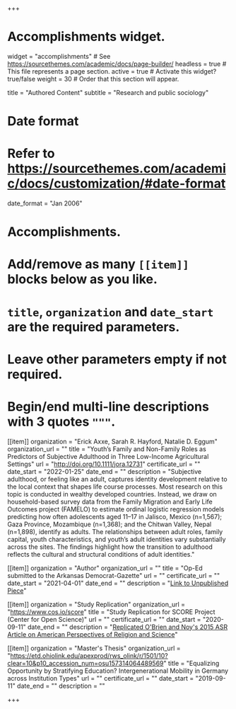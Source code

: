 +++
# Accomplishments widget.
widget = "accomplishments"  # See https://sourcethemes.com/academic/docs/page-builder/
headless = true  # This file represents a page section.
active = true  # Activate this widget? true/false
weight = 30  # Order that this section will appear.

title = "Authored Content"
subtitle = "Research and public sociology"

# Date format
#   Refer to https://sourcethemes.com/academic/docs/customization/#date-format
date_format = "Jan 2006"

# Accomplishments.
#   Add/remove as many `[[item]]` blocks below as you like.
#   `title`, `organization` and `date_start` are the required parameters.
#   Leave other parameters empty if not required.
#   Begin/end multi-line descriptions with 3 quotes `"""`.

[[item]]
  organization = "Erick Axxe, Sarah R. Hayford, Natalie D. Eggum"
  organization_url = ""
  title = "Youth’s Family and Non-Family Roles as Predictors of Subjective Adulthood in Three Low-Income Agricultural Settings"
  url = "http://doi.org/10.1111/jora.12731"
  certificate_url = ""
  date_start = "2022-01-25"
  date_end = ""
  description = "Subjective adulthood, or feeling like an adult, captures identity development relative to the local context that shapes life course processes. Most research on this topic is conducted in wealthy developed countries. Instead, we draw on household-based survey data from the Family Migration and Early Life Outcomes project (FAMELO) to estimate ordinal logistic regression models predicting how often adolescents aged 11–17 in Jalisco, Mexico (n=1,567); Gaza Province, Mozambique (n=1,368); and the Chitwan Valley, Nepal (n=1,898), identify as adults. The relationships between adult roles, family capital, youth characteristics, and youth’s adult identities vary substantially across the sites. The findings highlight how the transition to adulthood reflects the cultural and structural conditions of adult identities."

[[item]]
  organization = "Author"
  organization_url = ""
  title = "Op-Ed submitted to the Arkansas Democrat-Gazette"
  url = ""
  certificate_url = ""
  date_start = "2021-04-01"
  date_end = ""
  description = "[Link to Unpublished Piece](/updates/presentations/CRT_ArkDemGaz_Axxe_20210405.pdf)"

[[item]]
  organization = "Study Replication"
  organization_url = "https://www.cos.io/score"
  title = "Study Replication for SCORE Project (Center for Open Science)"
  url = ""
  certificate_url = ""
  date_start = "2020-09-11"
  date_end = ""
  description = "[Replicated O'Brien and Noy's 2015 ASR Article on American Perspectives of Religion and Science](https://osf.io/7qnrs/?view_only=aa04eb52de9d4c599b6fcf19a5d0b69e)"

[[item]]
  organization = "Master's Thesis"
  organization_url = "https://etd.ohiolink.edu/apexprod/rws_olink/r/1501/10?clear=10&p10_accession_num=osu157314064489569"
  title = "Equalizing Opportunity by Stratifying Education? Intergenerational Mobility in Germany across Institution Types"
  url = ""
  certificate_url = ""
  date_start = "2019-09-11"
  date_end = ""
  description = ""

+++